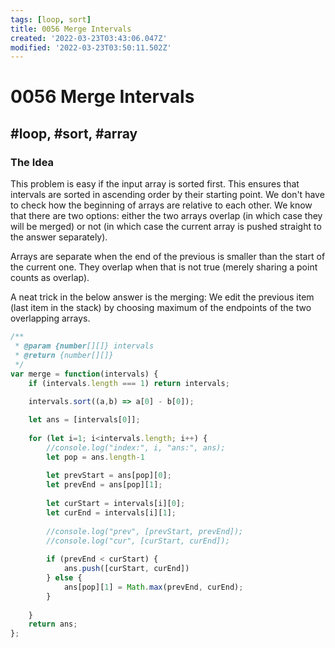 ```yaml
---
tags: [loop, sort]
title: 0056 Merge Intervals
created: '2022-03-23T03:43:06.047Z'
modified: '2022-03-23T03:50:11.502Z'
---
```


# 0056 Merge Intervals

## #loop, #sort, #array

### The Idea

This problem is easy if the input array is sorted first. This ensures that intervals are sorted in ascending order by their starting point. We don't have to check how the beginning of arrays are relative to each other. We know that there are two options: either the two arrays overlap (in which case they will be merged) or not (in which case the current array is pushed straight to the answer separately).

Arrays are separate when the end of the previous is smaller than the start of the current one. They overlap when that is not true (merely sharing a point counts as overlap). 

A neat trick in the below answer is the merging: We edit the previous item (last item in the stack) by choosing maximum of the endpoints of the two overlapping arrays.

```js
/**
 * @param {number[][]} intervals
 * @return {number[][]}
 */
var merge = function(intervals) {
    if (intervals.length === 1) return intervals;
    
    intervals.sort((a,b) => a[0] - b[0]);

    let ans = [intervals[0]];
    
    for (let i=1; i<intervals.length; i++) {
        //console.log("index:", i, "ans:", ans);
        let pop = ans.length-1
        
        let prevStart = ans[pop][0];
        let prevEnd = ans[pop][1];
        
        let curStart = intervals[i][0];
        let curEnd = intervals[i][1];
        
        //console.log("prev", [prevStart, prevEnd]);
        //console.log("cur", [curStart, curEnd]);
        
        if (prevEnd < curStart) {
            ans.push([curStart, curEnd])
        } else {
            ans[pop][1] = Math.max(prevEnd, curEnd);
        }
        
    }
    return ans;
};
```
